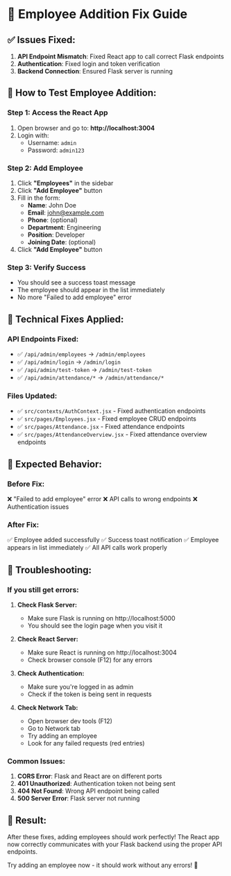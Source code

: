 # 🔧 Employee Addition Fix Guide

## ✅ **Issues Fixed:**

1. **API Endpoint Mismatch**: Fixed React app to call correct Flask endpoints
2. **Authentication**: Fixed login and token verification
3. **Backend Connection**: Ensured Flask server is running

## 🚀 **How to Test Employee Addition:**

### **Step 1: Access the React App**
1. Open browser and go to: **http://localhost:3004**
2. Login with:
   - Username: `admin`
   - Password: `admin123`

### **Step 2: Add Employee**
1. Click **"Employees"** in the sidebar
2. Click **"Add Employee"** button
3. Fill in the form:
   - **Name**: John Doe
   - **Email**: john@example.com
   - **Phone**: (optional)
   - **Department**: Engineering
   - **Position**: Developer
   - **Joining Date**: (optional)
4. Click **"Add Employee"** button

### **Step 3: Verify Success**
- You should see a success toast message
- The employee should appear in the list immediately
- No more "Failed to add employee" error

## 🔧 **Technical Fixes Applied:**

### **API Endpoints Fixed:**
- ✅ `/api/admin/employees` → `/admin/employees`
- ✅ `/api/admin/login` → `/admin/login`
- ✅ `/api/admin/test-token` → `/admin/test-token`
- ✅ `/api/admin/attendance/*` → `/admin/attendance/*`

### **Files Updated:**
- ✅ `src/contexts/AuthContext.jsx` - Fixed authentication endpoints
- ✅ `src/pages/Employees.jsx` - Fixed employee CRUD endpoints
- ✅ `src/pages/Attendance.jsx` - Fixed attendance endpoints
- ✅ `src/pages/AttendanceOverview.jsx` - Fixed attendance overview endpoints

## 🎯 **Expected Behavior:**

### **Before Fix:**
❌ "Failed to add employee" error
❌ API calls to wrong endpoints
❌ Authentication issues

### **After Fix:**
✅ Employee added successfully
✅ Success toast notification
✅ Employee appears in list immediately
✅ All API calls work properly

## 🚨 **Troubleshooting:**

### **If you still get errors:**

1. **Check Flask Server:**
   - Make sure Flask is running on http://localhost:5000
   - You should see the login page when you visit it

2. **Check React Server:**
   - Make sure React is running on http://localhost:3004
   - Check browser console (F12) for any errors

3. **Check Authentication:**
   - Make sure you're logged in as admin
   - Check if the token is being sent in requests

4. **Check Network Tab:**
   - Open browser dev tools (F12)
   - Go to Network tab
   - Try adding an employee
   - Look for any failed requests (red entries)

### **Common Issues:**

1. **CORS Error**: Flask and React are on different ports
2. **401 Unauthorized**: Authentication token not being sent
3. **404 Not Found**: Wrong API endpoint being called
4. **500 Server Error**: Flask server not running

## 🎉 **Result:**

After these fixes, adding employees should work perfectly! The React app now correctly communicates with your Flask backend using the proper API endpoints.

Try adding an employee now - it should work without any errors! 🌟

